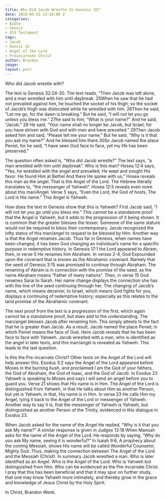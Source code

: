 ```yaml
---
title: Who Did Jacob Wrestle In Genesis 32?
date: 2019-05-25 13:16:00 Z
categories:
- Bible
- Gensis
- Old Testament
tags:
- Jacob
- Gensis 32
- Angel of the Lord
- Preincarnate Christ
author: Brandon
image: 
layout: post
---
```


Who did Jacob wrestle with?

The text is Genesis 32:24-30. The text reads, “Then Jacob was left alone, and a man wrestled with him until daybreak. 25When he saw that he had not prevailed against him, he touched the socket of his thigh; so the socket of Jacob’s thigh was dislocated while he wrestled with him. 26Then he said, “Let me go, for the dawn is breaking.” But he said, “I will not let you go unless you bless me.” 27he said to him, “What is your name?” And he said, “Jacob.” 28 He said, “Your name shall no longer be Jacob, but Israel; for you have striven with God and with men and have prevailed.” 29Then Jacob asked him and said, “Please tell me your name.” But he said, “Why is it that you ask my name?” And he blessed him there.30So Jacob named the place Peniel, for he said, “I have seen God face to face, yet my life has been preserved.” 

The question often asked is, “Who did Jacob wrestle?” The text says, “a man wrestled with him until daybreak”. Who is this man? Hosea 12:4 says, “Yes, he wrestled with the angel and prevailed; He wept and sought His favor. He found Him at Bethel And there He spoke with us,” Hosea reveals this man as the angel. That is the Angel of the Lord. The Hebrew literally translates to, “the messenger of Yahweh”. Hosea 12:5 reveals even more about this man/Angel. Verse 5 says, “Even the Lord, the God of hosts, The Lord is His name.” This Angel is Yahweh. 

How does the text in Genesis show that this is Yahweh? First Jacob said, “I will not let you go until you bless me.” This cannot be a standalone proof that the Angel is Yahweh, but it adds to the progression of it being shown. It is common that the greater blesses the lesser. Someone of the same stature would not be required to bless their contemporary. Jacob recognized the lofty status of this man/angel to request to be blessed by Him. 
Another way is that the Angel renames Jacob. Thus far in Genesis, when names have been changed, it has been God changing an individual’s name for a specific purpose in redemptive history. In Genesis 17:1 the Lord appeared to Abram, then, in verse 5 He renames him Abraham. In verses 2-4, God Expounded upon the covenant that is known as the Abrahamic covenant. Namely that the seed of Genesis 3:15 was promised to continue through Abraham. The renaming of Abram is in connection with the promise of the seed, as the name Abraham means “Father of many nations”. Then, in verse 15 God renames Sarai to Sarah. Her name change displays the connection she has with the line of the seed continuing through her. The changing of Jacob’s name, which means deceiver, to Israel, which means God fights for you, displays a continuing of redemptive history; especially as this relates to the land promise of the Abrahamic covenant.

The next proof from the text is a progression of the first, which again cannot be a standalone proof, but does add to the understanding. The man/angel blesses Jacob after renaming him. This simply attests to the fact that he is greater than Jacob. As a result, Jacob named the place Peniel; in which Peniel means the face of God. Here Jacob reveals that he has been face to face with Yahweh. Jacob wrestled with a man, who is identified as the angel in later texts, and this man/angel is revealed as Yahweh. This leads to the last question.

Is this the Pre-incarnate Christ? Other texts on the Angel of the Lord will help answer this. Exodus 3:2 says the Angel of the Lord appeared before Moses in the burning bush, and proclaimed I am the God of your fathers, the God of Abraham, the God of Isaac, and the God of Jacob. In Exodus 23 Yahweh is speaking to Moses and says I will send an angel before you to guard you. Verse 21 shows that His name is in Him. The Angel of the Lord is distinguished from Yahweh, in that He talks about Him as another Person, but yet is Yahweh; in that, His name is in Him. In verse 23 He calls Him my Angel, tying it back to the Angel of the Lord or messenger of Yahweh. Another way to say it is, that the messenger of Yahweh is Yahweh, but distinguished as another Person of the Trinity, evidenced in this dialogue in Exodus 23. 

When Jacob asked for the name of the Angel He replied, “Why is it that you ask My name?” A similar response is given in Judges 13:18 When Manoah asks for the name of the Angel of the Lord. He responds by saying, “Why do you ask My name, seeing it is wonderful?” In Isaiah 9:6, A prophecy about the coming Messiah, shows His name will be called Wonderful Counselor, Mighty God. Thus, making the connection between The Angel of the Lord and the Messiah (Christ). 
In summary Jacob wrestled a man. Who is later identified as an Angel. Who is the Angel of the Lord. Who is Yahweh but distinguished from Him. Who can be evidenced as the Pre-Incarnate Christ. 
I pray that this has been beneficial and that it may spur on further study, that one may know Yahweh more intimately, and thereby grow in the grace and knowledge of Jesus Christ by the Holy Spirit. 

In Christ,
Brandon Wenk.
